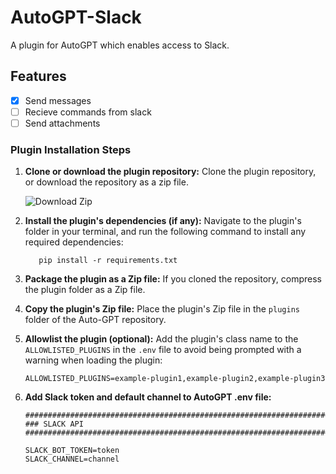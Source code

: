 # AutoGPT-Slack
A plugin for AutoGPT which enables access to Slack.

## Features
- [x] Send messages
- [ ] Recieve commands from slack
- [ ] Send attachments

### Plugin Installation Steps

1. **Clone or download the plugin repository:**
   Clone the plugin repository, or download the repository as a zip file.
  
   ![Download Zip](https://raw.githubusercontent.com/BillSchumacher/Auto-GPT/master/plugin.png)

2. **Install the plugin's dependencies (if any):**
   Navigate to the plugin's folder in your terminal, and run the following command to install any required dependencies:

   ``` shell
      pip install -r requirements.txt
   ```

3. **Package the plugin as a Zip file:**
   If you cloned the repository, compress the plugin folder as a Zip file.

4. **Copy the plugin's Zip file:**
   Place the plugin's Zip file in the `plugins` folder of the Auto-GPT repository.

5. **Allowlist the plugin (optional):**
   Add the plugin's class name to the `ALLOWLISTED_PLUGINS` in the `.env` file to avoid being prompted with a warning when loading the plugin:

   ``` shell
   ALLOWLISTED_PLUGINS=example-plugin1,example-plugin2,example-plugin3
   ```

6. **Add Slack token and default channel to AutoGPT .env file:**
   ```
   ################################################################################
   ### SLACK API
   ################################################################################

   SLACK_BOT_TOKEN=token
   SLACK_CHANNEL=channel
   ```